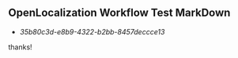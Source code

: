 ## OpenLocalization Workflow Test MarkDown
* *35b80c3d-e8b9-4322-b2bb-8457deccce13*
 
thanks!

<!--HONumber=Feb17_HO2-->


